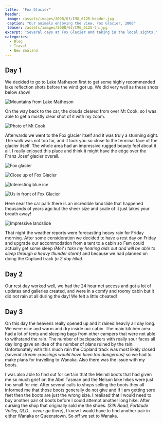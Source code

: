 ```yaml
---
title:  "Fox Glacier"
header:
 image: /assets/images/2008/03/IMG_6125-header.jpg
 caption: "Our animals enjoying the view, Fox Glacier, 2008"
 teaser: /assets/images/2008/03/IMG_6125-tn.jpg
excerpt: "Several days at Fox Glacier and taking in the local sights."
categories: 
  - Blog
  - Travel
  - New Zealand
---
```

## Day 1

We decided to go to Lake Matheson first to get some highly recommended lake reflection shots before the wind got up. We did very well as these shots below show!

![Mountains from Lake Matheson](https://photos.smugmug.com/New-Zealand/Best-of-New-Zealand/i-DqGRbz9/0/7db6c87f/XL/IMG_5965-XL.jpg) 
 
On the way back to the car, the clouds cleared from over Mt Cook, so I was able to get a mostly clear shot of it with my zoom.

![Photo of Mt Cook](https://photos.smugmug.com/New-Zealand/Best-of-New-Zealand/i-C5PPtMD/0/35c8bc7d/XL/IMG_6013-XL.jpg) 

Afterwards we went to the Fox glacier itself and it was truly a stunning sight. The walk was not too far, and it took you so close to the terminal face of the glacier itself. The whole area had an impressive rugged beauty feel about it all. I really enjoyed this place and think it might have the edge over the Franz Josef glacier overall.

![Fox glacier](https://photos.smugmug.com/New-Zealand/Best-of-New-Zealand/i-7SJtr24/0/71313dbc/XL/IMG_6039-XL.jpg)

![Close up of Fox Glacier](https://photos.smugmug.com/New-Zealand/Best-of-New-Zealand/i-NCNJBpz/0/f9ea38d3/XL/IMG_6071-XL.jpg)

![Interesting blue ice](https://photos.smugmug.com/New-Zealand/Best-of-New-Zealand/i-gcj22fR/0/9589817b/XL/IMG_6053-XL.jpg)  

![Us in front of Fox Glacier](https://photos.smugmug.com/New-Zealand/Best-of-New-Zealand/i-ZXPZSmn/0/87351c9a/XL/IMG_6079-XL.jpg) 

Here near the car park there is an incredible landslide that happened thousands of years ago but the sheer size and scale of it just takes your breath away!

![Impressive landslide](https://photos.smugmug.com/New-Zealand/Best-of-New-Zealand/i-fCxVk8C/0/e04c663c/XL/IMG_6117-XL.jpg)

That night the weather reports were forecasting heavy rain for Friday morning. After some consideration we decided to have a rest day on Friday and upgrade our accommodation from a tent to a cabin so Fem could actually get some sleep _(Me? I take my hearing aids out and will be able to sleep through a heavy thunder storm)_ and because we had planned on doing the Copland track _(a 2 day hike)_.

## Day 2

Our rest day worked well, we had the 24 hour net access and got a lot of updates and galleries created, and were in a comfy and roomy cabin but it did not rain at all during the day! We felt a little cheated!

## Day 3

On this day the heavens really opened up and it rained heavily all day long. We were nice and warm and dry inside our cabin. The main kitchen area had a lot of tents and sleeping bags from other campers that were not able to withstand the rain. The number of backpackers with really sour faces all day long gave an idea of the number of plans ruined by the rain. Unfortunately with this much rain the Copland track was most likely closed _(several stream crossings would have been too dangerous)_ so we had to make plans for travelling to Wanaka. Also there was the issue with my boots.

I was also able to find out for certain that the Meindl boots that had given me so much grief on the Abel Tasman and the Nelson lake hikes were just too small for me. After several calls to shops selling the boots they all informed me that those boots generally do not give and if I am getting sore feet then the boots are just the wrong size. I realised that I would need to buy another pair of boots before I could attempt another long hike. After cursing the shop that originally sold me the shoes. _(Silk Road, Fortitude Valley, QLD... never go there)_, I knew I would have to find another pair in either Wanaka or Queenstown. So off we set to Wanaka.